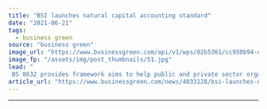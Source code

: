 ```yaml
---
title: "BSI launches natural capital accounting standard"
date: "2021-06-21"
tags: 
  - business green
source: "business green"
image_url: "https://www.businessgreen.com/api/v1/wps/02b5361/cc950b94-d4f0-496b-98f6-26876006420d/7/iStock-499652092-185x114.jpg"
image_fp: "/assets/img/post_thumbnails/51.jpg"
lead: "
 BS 8632 provides framework aims to help public and private sector organisations gauge the way their operations are impacting nature ..."
article_url: "https://www.businessgreen.com/news/4033128/bsi-launches-natural-capital-accounting-standard"
---
```


---

